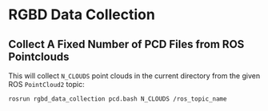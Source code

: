 RGBD Data Collection
====================

## Collect A Fixed Number of PCD Files from ROS Pointclouds

This will collect `N_CLOUDS` point clouds in the current directory from the given ROS
`PointCloud2` topic:

```bash
rosrun rgbd_data_collection pcd.bash N_CLOUDS /ros_topic_name
```
